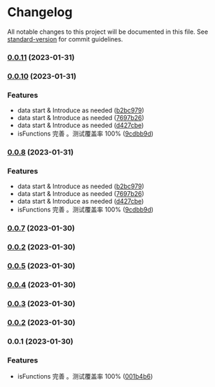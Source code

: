 # Changelog

All notable changes to this project will be documented in this file. See [standard-version](https://github.com/conventional-changelog/standard-version) for commit guidelines.

### [0.0.11](https://github.com/laoer536/js-utils/compare/v0.0.10...v0.0.11) (2023-01-31)

### [0.0.10](https://github.com/laoer536/js-utils/compare/v0.0.7...v0.0.10) (2023-01-31)


### Features

* data start & Introduce as needed ([b2bc979](https://github.com/laoer536/js-utils/commit/b2bc97909ab2b463d405bb98b072e2e0ba3ec003))
* data start & Introduce as needed ([7697b26](https://github.com/laoer536/js-utils/commit/7697b26db3fa256a3fe66d28f8baa82e58034820))
* data start & Introduce as needed ([d427cbe](https://github.com/laoer536/js-utils/commit/d427cbeb9feafff293f1737f1cd59a09ad7c3b66))
* isFunctions 完善 。测试覆盖率 100% ([9cdbb9d](https://github.com/laoer536/js-utils/commit/9cdbb9d89c749804b1e17cd934551dcd2c609d76))

### [0.0.8](https://github.com/laoer536/js-utils/compare/v0.0.7...v0.0.8) (2023-01-31)


### Features

* data start & Introduce as needed ([b2bc979](https://github.com/laoer536/js-utils/commit/b2bc97909ab2b463d405bb98b072e2e0ba3ec003))
* data start & Introduce as needed ([7697b26](https://github.com/laoer536/js-utils/commit/7697b26db3fa256a3fe66d28f8baa82e58034820))
* data start & Introduce as needed ([d427cbe](https://github.com/laoer536/js-utils/commit/d427cbeb9feafff293f1737f1cd59a09ad7c3b66))
* isFunctions 完善 。测试覆盖率 100% ([9cdbb9d](https://github.com/laoer536/js-utils/commit/9cdbb9d89c749804b1e17cd934551dcd2c609d76))

### [0.0.7](https://github.com/laoer536/js-utils/compare/v0.0.5...v0.0.7) (2023-01-30)

### [0.0.2](https://github.com/laoer536/js-utils/compare/v0.0.5...v0.0.2) (2023-01-30)

### [0.0.5](https://github.com/laoer536/js-utils/compare/v0.0.4...v0.0.5) (2023-01-30)

### [0.0.4](https://github.com/laoer536/js-utils/compare/v0.0.3...v0.0.4) (2023-01-30)

### [0.0.3](https://github.com/laoer536/js-utils/compare/v0.0.2...v0.0.3) (2023-01-30)

### [0.0.2](https://github.com/laoer536/js-utils/compare/v0.0.1...v0.0.2) (2023-01-30)

### 0.0.1 (2023-01-30)


### Features

* isFunctions 完善 。测试覆盖率 100% ([001b4b6](https://github.com/laoer536/js-utils/commit/001b4b6c82b2437f59814b3e5ad114a576e0e183))
